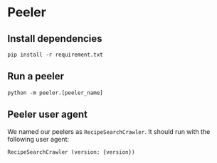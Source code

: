 # Peeler

## Install dependencies 
```shell
pip install -r requirement.txt
```

## Run a peeler
```shell
python -m peeler.[peeler_name]
```

## Peeler user agent
We named our peelers as `RecipeSearchCrawler`. It should run with the following user agent:
```
RecipeSearchCrawler (version: {version})
```
